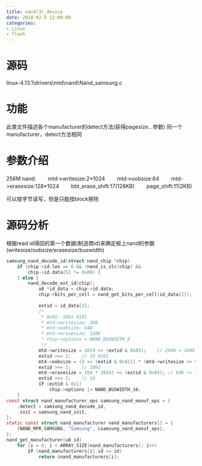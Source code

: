 ```yaml
---
title: nand(3)_device
date: 2018-02-5 12:00:00
categories:
- Linux
- flash
---
```


# 源码
linux-4.13.1\drivers\mtd\nand\Nand_samsung.c

# 功能
此类文件描述各个manufacturer的detect方法(获得pagesize...参数)
同一个manufacturer，detect方法相同

# 参数介绍
256M nand: 
　　mtd->writesize:2\*1024
　　mtd->oobsize:64
　　mtd->erasesize:128\*1024
　　bbt_erase_shift:17(128KB)
　　page_shift:11(2KB)

可以按字节读写，但是只能按block擦除
<!-- more -->
# 源码分析
根据read id得回的第一个数据(制造商id)来确定板上nand的参数(writesize/oobsize/erasesize/buswidth)
```c
samsung_nand_decode_id(struct nand_chip *chip)
	if (chip->id.len == 6 && !nand_is_slc(chip) &&
	    chip->id.data[5] != 0x00) {
	} else {
		nand_decode_ext_id(chip);
			u8 *id_data = chip->id.data;
			chip->bits_per_cell = nand_get_bits_per_cell(id_data[2]);	// 0x10(0001 [00]00), return []+1
			
			extid = id_data[3];
			/*
			 * 0x95: 1001 0101
			 * mtd->writesize: 2KB
			 * mtd->oobsize: 64B
			 * mtd->erasesize: 128K
			 * chip->options = NAND_BUSWIDTH_8
			 */
			mtd->writesize = 1024 << (extid & 0x03);	// 2048 = 2048
			extid >>= 2;	// 10 0101
			mtd->oobsize = (8 << (extid & 0x01)) * (mtd->writesize >> 9);	// 16 × 4 = 64
			extid >>= 2;	// 1001
			mtd->erasesize = (64 * 1024) << (extid & 0x03);	// 64K << 1 = 128×1024 = 131072
			extid >>= 2;	// 10
			if (extid & 0x1)
				chip->options |= NAND_BUSWIDTH_16;
	}
const struct nand_manufacturer_ops samsung_nand_manuf_ops = {
	.detect = samsung_nand_decode_id,
	.init = samsung_nand_init,
};
static const struct nand_manufacturer nand_manufacturers[] = {
	{NAND_MFR_SAMSUNG, "Samsung", &samsung_nand_manuf_ops},
};
nand_get_manufacturer(u8 id)
	for (i = 0; i < ARRAY_SIZE(nand_manufacturers); i++)
		if (nand_manufacturers[i].id == id)
			return &nand_manufacturers[i];
```
